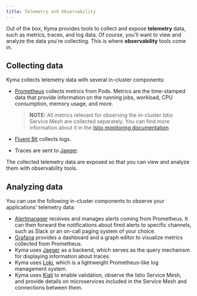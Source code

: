 ```yaml
---
title: Telemetry and Observability
---
```


Out of the box, Kyma provides tools to collect and expose **telemetry** data, such as metrics, traces, and log data. Of course, you'll want to view and analyze the data you're collecting. This is where **observability** tools come in.

## Collecting data

Kyma collects telemetry data with several in-cluster components:

- [Prometheus](https://prometheus.io/docs/introduction) collects metrics from Pods. Metrics are the time-stamped data that provide information on the running jobs, workload, CPU consumption, memory usage, and more.

  > **NOTE:** All metrics relevant for observing the in-cluster Istio Service Mesh are collected separately. You can find more information about it in the [Istio monitoring documentation](../../../01-overview/main-areas/observability/obsv-03-istio-monitoring.md).

- [Fluent Bit](https://fluentbit.io/) collects logs.

- Traces are sent to [Jaeger](https://www.jaegertracing.io/docs).

The collected telemetry data are exposed so that you can view and analyze them with observability tools.

## Analyzing data

You can use the following in-cluster components to observe your applications' telemetry data:

- [Alertmanager](https://prometheus.io/docs/alerting/alertmanager/) receives and manages alerts coming from Prometheus. It can then forward the notifications about fired alerts to specific channels, such as Slack or an on-call paging system of your choice.
- [Grafana](https://grafana.com/docs/guides/getting_started/) provides a dashboard and a graph editor to visualize metrics collected from Prometheus.
- Kyma uses [Jaeger](https://www.jaegertracing.io/docs/) as a backend, which serves as the query mechanism for displaying information about traces.
- Kyma uses [Loki](https://github.com/grafana/loki), which is a lightweight Prometheus-like log management system.
- Kyma uses [Kiali](https://www.kiali.io) to enable validation, observe the Istio Service Mesh, and provide details on microservices included in the Service Mesh and connections between them.
